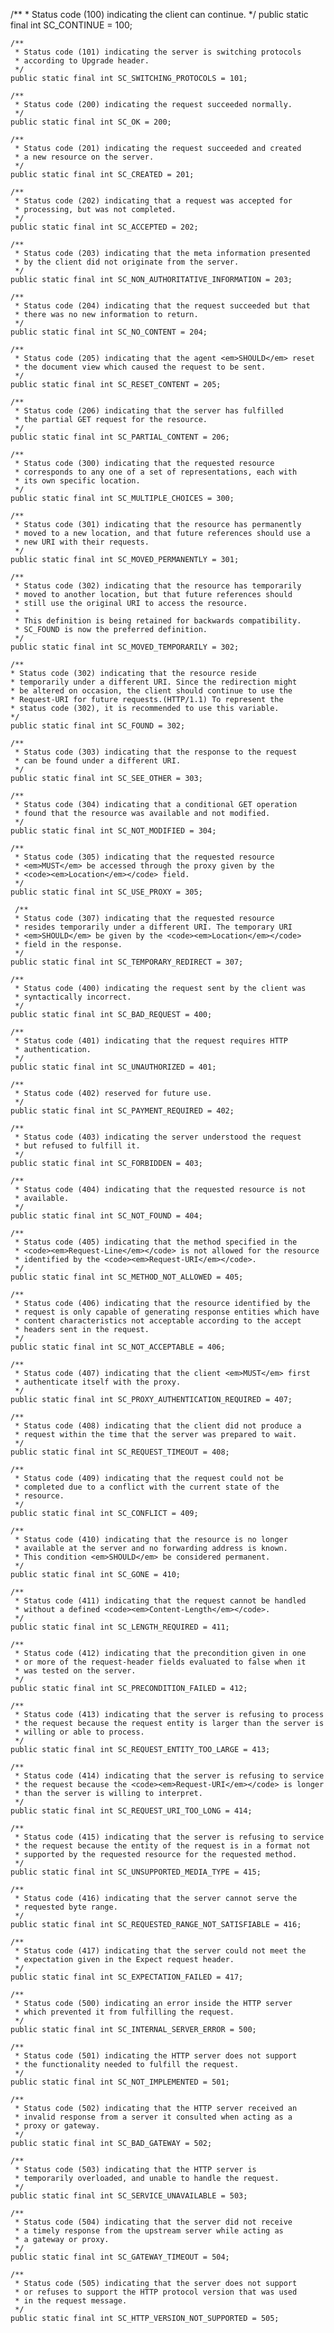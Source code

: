 /**
     * Status code (100) indicating the client can continue.
     */
    public static final int SC_CONTINUE = 100;

    /**
     * Status code (101) indicating the server is switching protocols
     * according to Upgrade header.
     */
    public static final int SC_SWITCHING_PROTOCOLS = 101;

    /**
     * Status code (200) indicating the request succeeded normally.
     */
    public static final int SC_OK = 200;

    /**
     * Status code (201) indicating the request succeeded and created
     * a new resource on the server.
     */
    public static final int SC_CREATED = 201;

    /**
     * Status code (202) indicating that a request was accepted for
     * processing, but was not completed.
     */
    public static final int SC_ACCEPTED = 202;

    /**
     * Status code (203) indicating that the meta information presented
     * by the client did not originate from the server.
     */
    public static final int SC_NON_AUTHORITATIVE_INFORMATION = 203;

    /**
     * Status code (204) indicating that the request succeeded but that
     * there was no new information to return.
     */
    public static final int SC_NO_CONTENT = 204;

    /**
     * Status code (205) indicating that the agent <em>SHOULD</em> reset
     * the document view which caused the request to be sent.
     */
    public static final int SC_RESET_CONTENT = 205;

    /**
     * Status code (206) indicating that the server has fulfilled
     * the partial GET request for the resource.
     */
    public static final int SC_PARTIAL_CONTENT = 206;

    /**
     * Status code (300) indicating that the requested resource
     * corresponds to any one of a set of representations, each with
     * its own specific location.
     */
    public static final int SC_MULTIPLE_CHOICES = 300;

    /**
     * Status code (301) indicating that the resource has permanently
     * moved to a new location, and that future references should use a
     * new URI with their requests.
     */
    public static final int SC_MOVED_PERMANENTLY = 301;

    /**
     * Status code (302) indicating that the resource has temporarily
     * moved to another location, but that future references should
     * still use the original URI to access the resource.
     *
     * This definition is being retained for backwards compatibility.
     * SC_FOUND is now the preferred definition.
     */
    public static final int SC_MOVED_TEMPORARILY = 302;

    /**
    * Status code (302) indicating that the resource reside
    * temporarily under a different URI. Since the redirection might
    * be altered on occasion, the client should continue to use the
    * Request-URI for future requests.(HTTP/1.1) To represent the
    * status code (302), it is recommended to use this variable.
    */
    public static final int SC_FOUND = 302;

    /**
     * Status code (303) indicating that the response to the request
     * can be found under a different URI.
     */
    public static final int SC_SEE_OTHER = 303;

    /**
     * Status code (304) indicating that a conditional GET operation
     * found that the resource was available and not modified.
     */
    public static final int SC_NOT_MODIFIED = 304;

    /**
     * Status code (305) indicating that the requested resource
     * <em>MUST</em> be accessed through the proxy given by the
     * <code><em>Location</em></code> field.
     */
    public static final int SC_USE_PROXY = 305;

     /**
     * Status code (307) indicating that the requested resource 
     * resides temporarily under a different URI. The temporary URI
     * <em>SHOULD</em> be given by the <code><em>Location</em></code> 
     * field in the response.
     */
    public static final int SC_TEMPORARY_REDIRECT = 307;

    /**
     * Status code (400) indicating the request sent by the client was
     * syntactically incorrect.
     */
    public static final int SC_BAD_REQUEST = 400;

    /**
     * Status code (401) indicating that the request requires HTTP
     * authentication.
     */
    public static final int SC_UNAUTHORIZED = 401;

    /**
     * Status code (402) reserved for future use.
     */
    public static final int SC_PAYMENT_REQUIRED = 402;

    /**
     * Status code (403) indicating the server understood the request
     * but refused to fulfill it.
     */
    public static final int SC_FORBIDDEN = 403;

    /**
     * Status code (404) indicating that the requested resource is not
     * available.
     */
    public static final int SC_NOT_FOUND = 404;

    /**
     * Status code (405) indicating that the method specified in the
     * <code><em>Request-Line</em></code> is not allowed for the resource
     * identified by the <code><em>Request-URI</em></code>.
     */
    public static final int SC_METHOD_NOT_ALLOWED = 405;

    /**
     * Status code (406) indicating that the resource identified by the
     * request is only capable of generating response entities which have
     * content characteristics not acceptable according to the accept
     * headers sent in the request.
     */
    public static final int SC_NOT_ACCEPTABLE = 406;

    /**
     * Status code (407) indicating that the client <em>MUST</em> first
     * authenticate itself with the proxy.
     */
    public static final int SC_PROXY_AUTHENTICATION_REQUIRED = 407;

    /**
     * Status code (408) indicating that the client did not produce a
     * request within the time that the server was prepared to wait.
     */
    public static final int SC_REQUEST_TIMEOUT = 408;

    /**
     * Status code (409) indicating that the request could not be
     * completed due to a conflict with the current state of the
     * resource.
     */
    public static final int SC_CONFLICT = 409;

    /**
     * Status code (410) indicating that the resource is no longer
     * available at the server and no forwarding address is known.
     * This condition <em>SHOULD</em> be considered permanent.
     */
    public static final int SC_GONE = 410;

    /**
     * Status code (411) indicating that the request cannot be handled
     * without a defined <code><em>Content-Length</em></code>.
     */
    public static final int SC_LENGTH_REQUIRED = 411;

    /**
     * Status code (412) indicating that the precondition given in one
     * or more of the request-header fields evaluated to false when it
     * was tested on the server.
     */
    public static final int SC_PRECONDITION_FAILED = 412;

    /**
     * Status code (413) indicating that the server is refusing to process
     * the request because the request entity is larger than the server is
     * willing or able to process.
     */
    public static final int SC_REQUEST_ENTITY_TOO_LARGE = 413;

    /**
     * Status code (414) indicating that the server is refusing to service
     * the request because the <code><em>Request-URI</em></code> is longer
     * than the server is willing to interpret.
     */
    public static final int SC_REQUEST_URI_TOO_LONG = 414;

    /**
     * Status code (415) indicating that the server is refusing to service
     * the request because the entity of the request is in a format not
     * supported by the requested resource for the requested method.
     */
    public static final int SC_UNSUPPORTED_MEDIA_TYPE = 415;

    /**
     * Status code (416) indicating that the server cannot serve the
     * requested byte range.
     */
    public static final int SC_REQUESTED_RANGE_NOT_SATISFIABLE = 416;

    /**
     * Status code (417) indicating that the server could not meet the
     * expectation given in the Expect request header.
     */
    public static final int SC_EXPECTATION_FAILED = 417;

    /**
     * Status code (500) indicating an error inside the HTTP server
     * which prevented it from fulfilling the request.
     */
    public static final int SC_INTERNAL_SERVER_ERROR = 500;

    /**
     * Status code (501) indicating the HTTP server does not support
     * the functionality needed to fulfill the request.
     */
    public static final int SC_NOT_IMPLEMENTED = 501;

    /**
     * Status code (502) indicating that the HTTP server received an
     * invalid response from a server it consulted when acting as a
     * proxy or gateway.
     */
    public static final int SC_BAD_GATEWAY = 502;

    /**
     * Status code (503) indicating that the HTTP server is
     * temporarily overloaded, and unable to handle the request.
     */
    public static final int SC_SERVICE_UNAVAILABLE = 503;

    /**
     * Status code (504) indicating that the server did not receive
     * a timely response from the upstream server while acting as
     * a gateway or proxy.
     */
    public static final int SC_GATEWAY_TIMEOUT = 504;

    /**
     * Status code (505) indicating that the server does not support
     * or refuses to support the HTTP protocol version that was used
     * in the request message.
     */
    public static final int SC_HTTP_VERSION_NOT_SUPPORTED = 505;
